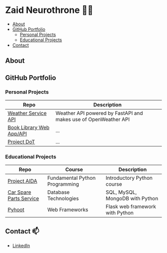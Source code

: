 # Zaid Neurothrone :man_technologist:

- [About](#about)
- [GitHub Portfolio](#github-portfolio)
    - [Personal Projects](#personal-projects)
    - [Educational Projects](#educational-projects)
- [Contact](#contact)

## About

## GitHub Portfolio

### Personal Projects

[weather-api]: https://github.com/neurothrone/weather-api
[book-library]: https://github.com/neurothrone/book-library
[project-dot]: https://github.com/neurothrone/project-dot



| Repo                                     | Description                                                     |
|------------------------------------------|-----------------------------------------------------------------|
| [Weather Service API][weather-api]       | Weather API powered by FastAPI and makes use of OpenWeather API |
| [Book Library Web App/API][book-library] | ...                                                             |
| [Project DoT][project-dot]               | ...                                                             |


### Educational Projects

[project-aida]: https://github.com/zn-ths/fundamental-python-project

[car-spare-parts]: https://github.com/neurothrone/ths-car-spare-parts

[pyhoot]: https://github.com/Flaskeneers/Pyhoot

| Repo                                       | Course                         | Description                     | 
|--------------------------------------------|--------------------------------|---------------------------------|
| [Project AIDA][project-aida]               | Fundamental Python Programming | Introductory Python course      |
| [Car Spare Parts Service][car-spare-parts] | Database Technologies          | SQL, MySQL, MongoDB with Python |
| [Pyhoot][pyhoot]                           | Web Frameworks                 | Flask web framework with Python |

[python]: https://github.com/neurothrone/python-programming-zaid-neurothrone

## Contact :mailbox:

[linkedin]: https://www.linkedin.com/in/neurothrone/

- [LinkedIn][linkedin]

